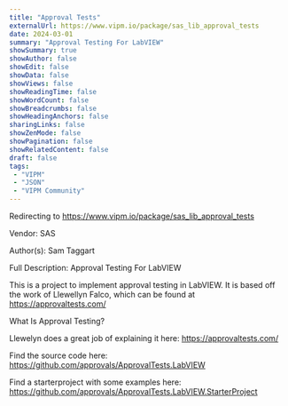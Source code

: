 ```yaml
---
title: "Approval Tests"
externalUrl: https://www.vipm.io/package/sas_lib_approval_tests
date: 2024-03-01
summary: "Approval Testing For LabVIEW"
showSummary: true
showAuthor: false
showEdit: false
showData: false
showViews: false
showReadingTime: false
showWordCount: false
showBreadcrumbs: false
showHeadingAnchors: false
sharingLinks: false
showZenMode: false
showPagination: false
showRelatedContent: false
draft: false
tags:
 - "VIPM"
 - "JSON"
 - "VIPM Community"
---
```


Redirecting to https://www.vipm.io/package/sas_lib_approval_tests

Vendor: SAS

Author(s): Sam Taggart
 
Full Description:
Approval Testing For LabVIEW

This is a project to implement approval testing in LabVIEW. It is based off the work of Llewellyn Falco, which can be found at https://approvaltests.com/

What Is Approval Testing?

Llewelyn does a great job of explaining it here: https://approvaltests.com/

Find the source code here:  https://github.com/approvals/ApprovalTests.LabVIEW

Find a starterproject with some examples here: https://github.com/approvals/ApprovalTests.LabVIEW.StarterProject